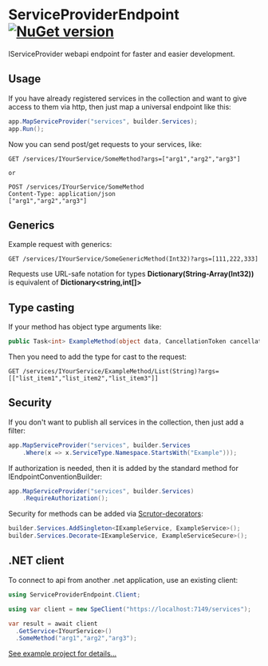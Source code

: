 # ServiceProviderEndpoint [![NuGet version](https://badge.fury.io/nu/ServiceProviderEndpoint.svg)](http://badge.fury.io/nu/ServiceProviderEndpoint)
IServiceProvider webapi endpoint for faster and easier development.


## Usage
If you have already registered services in the collection and want to give access to them via http, then just map a universal endpoint like this:
```C#
app.MapServiceProvider("services", builder.Services);
app.Run();
```

Now you can send post/get requests to your services, like:
```
GET /services/IYourService/SomeMethod?args=["arg1","arg2","arg3"]

or

POST /services/IYourService/SomeMethod
Content-Type: application/json
["arg1","arg2","arg3"]
```


## Generics
Example request with generics:
```
GET /services/IYourService/SomeGenericMethod(Int32)?args=[111,222,333]
```
Requests use URL-safe notation for types **Dictionary(String-Array(Int32))** is equivalent of **Dictionary<string,int[]>** 


## Type casting
If your method has object type arguments like:
```C#
public Task<int> ExampleMethod(object data, CancellationToken cancellationToken) 
```
Then you need to add the type for cast to the request:
```
GET /services/IYourService/ExampleMethod/List(String)?args=[["list_item1","list_item2","list_item3"]]
```


## Security
If you don't want to publish all services in the collection, then just add a filter:
```C#
app.MapServiceProvider("services", builder.Services
	.Where(x => x.ServiceType.Namespace.StartsWith("Example")));
```

If authorization is needed, then it is added by the standard method for IEndpointConventionBuilder:
```C#
app.MapServiceProvider("services", builder.Services)
	.RequireAuthorization();
```

Security for methods can be added via [Scrutor-decorators](https://github.com/khellang/Scrutor):
```C#
builder.Services.AddSingleton<IExampleService, ExampleService>();
builder.Services.Decorate<IExampleService, ExampleServiceSecure>();
```


## .NET client
To connect to api from another .net application, use an existing client:
```C#
using ServiceProviderEndpoint.Client;

using var client = new SpeClient("https://localhost:7149/services");

var result = await client
  .GetService<IYourService>()
  .SomeMethod("arg1","arg2","arg3");
```


[See example project for details...](https://github.com/mustaddon/ServiceProviderEndpoint/tree/main/Examples/Example.WebApi)

